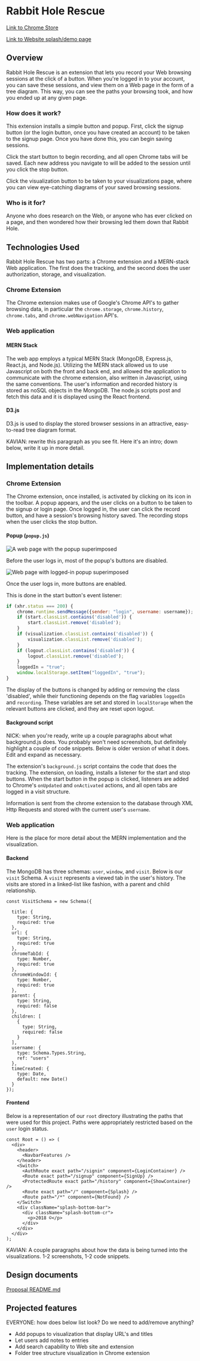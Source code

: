 # Rabbit Hole Rescue 

[Link to Chrome Store](https://chrome.google.com/webstore/detail/rabbit-hole-rescue/lhcoogckbmpeijhnnniaohgcplmgfmie)

[Link to Website splash/demo page](rabbit-hole-rescue.herokuapp.com/)

## Overview 

Rabbit Hole Rescue is an extension that lets you record your Web browsing sessions at the click of a button. When you're logged in to your account, you can save these sessions, and view them on a Web page in the form of a tree diagram. This way, you can see the paths your browsing took, and how you ended up at any given page.

### How does it work?
 
This extension installs a simple button and popup. First, click the signup button (or the login button, once you have created an account) to be taken to the signup page. Once you have done this, you can begin saving sessions.

Click the start button to begin recording, and all open Chrome tabs will be saved. Each new address you navigate to will be added to the session until you click the stop button.

Click the visualization button to be taken to your visualizations page, where you can view eye-catching diagrams of your saved browsing sessions. 

### Who is it for?

Anyone who does research on the Web, or anyone who has ever clicked on a page, and then wondered how their browsing led them down that Rabbit Hole. 

## Technologies Used 

Rabbit Hole Rescue has two parts: a Chrome extension and a MERN-stack Web application. The first does the tracking, and the second does the user authorization, storage, and visualization.

### Chrome Extension 

The Chrome extension makes use of Google's Chrome API's to gather browsing data, in particular the `chrome.storage`, `chrome.history`, `chrome.tabs`, and `chrome.webNavigation` API's. 

### Web application 


#### MERN Stack 

The web app employs a typical MERN Stack (MongoDB, Express.js, React.js, and Node.js). Utilizing the MERN stack allowed us to use Javascript on both the front and back end, and allowed the application to communicate with the chrome extension, also written in Javascript, using the same conventions. The user's information and recorded history is stored as noSQL objects in the MongoDB. The node.js scripts post and fetch this data and it is displayed using the React frontend. 

#### D3.js 

D3.js is used to display the stored browser sessions in an attractive, easy-to-read tree diagram format.

KAVIAN: rewrite this paragraph as you see fit. Here it's an intro; down below, write it up in more detail.

## Implementation details 

### Chrome Extension

The Chrome extension, once installed, is activated by clicking on its icon in the toolbar. A popup appears, and the user clicks on a button to be taken to the signup or login page. Once logged in, the user can click the record button, and have a session's browsing history saved. The recording stops when the user clicks the stop button.

#### Popup (`popup.js`)

![A web page with the popup superimposed](https://github.com/Kyle01/rabbit_hole_rescue/blob/master/screenshots/popup_screenshot.png)

Before the user logs in, most of the popup's buttons are disabled. 

![Web page with logged-in popup superimposed](https://github.com/Kyle01/rabbit_hole_rescue/blob/master/screenshots/popup_screenshot_logged_in.png)

Once the user logs in, more buttons are enabled.

This is done in the start button's event listener: 

```javascript
if (xhr.status === 200) {
    chrome.runtime.sendMessage({sender: "login", username: username});
    if (start.classList.contains('disabled')) {
        start.classList.remove('disabled');
    }
    if (visualization.classList.contains('disabled')) {
        visualization.classList.remove('disabled');
    }
    if (logout.classList.contains('disabled')) {
        logout.classList.remove('disabled');
    }
    loggedIn = "true";
    window.localStorage.setItem("loggedIn", "true");
} 
```

The display of the buttons is changed by adding or removing the class 'disabled', while their functioning depends on the flag variables `loggedIn` and `recording`. These variables are set and stored in `localStorage` when the relevant buttons are clicked, and 
they are reset upon logout. 

#### Background script 

NICK: when you're ready, write up a couple paragraphs about what background.js does. You probably won't need screenshots, but definitely highlight a couple of code snippets. Below is older version of what it does. Edit and expand as necessary.


The extension's `background.js` script contains the code that does the tracking. The extension, on loading, installs a listener for the start and stop buttons. When the start button in the popup is clicked, listeners are added to Chrome's `onUpdated` and `onActivated` actions, and all open tabs are logged in a visit structure.

Information is sent from the chrome extension to the database through XML Http Requests and stored with the current user's `username`.



### Web application

Here is the place for more detail about the MERN implementation and the visualization.

#### Backend ####
The MongoDB has three schemas: `user`, `window`, and `visit`. Below  is our `visit` Schema. A `visit` represents a viewed tab in the user's history. The visits are stored in a linked-list like fashion, with a parent and child relationship. 

~~~~~
const VisitSchema = new Schema({

  title: {
    type: String,
    required: true
  },
  url: {
    type: String,
    required: true
  },
  chromeTabId: {
    type: Number,
    required: true
  },
  chromeWindowId: {
    type: Number,
    required: true
  },
  parent: {
    type: String,
    required: false
  },
  children: [
    {
      type: String,
      required: false
    }
  ],
  username: {
    type: Schema.Types.String,
    ref: "users"
  },
  timeCreated: {
    type: Date,
    default: new Date()
  }
});
~~~~~

#### Frontend ####
Below is a representation of our `root` directory illustrating the paths that were used for this project. Paths were appropriately restricted based on the `user` login status.

~~~~
const Root = () => (
  <div>
    <header>
      <NavbarFeatures />
    </header>
    <Switch>
      <AuthRoute exact path="/signin" component={LoginContainer} />
      <Route exact path="/signup" component={SignUp} />
      <ProtectedRoute exact path="/history" component={ShowContainer} />
      <Route exact path="/" component={Splash} />
      <Route path="/*" component={NotFound} />
    </Switch>
    <div className="splash-bottom-bar">
      <div className="splash-bottom-cr">
        <p>2018 ©</p>
      </div>
    </div>
  </div>
);
~~~~

KAVIAN: A couple paragraphs about how the data is being turned into the visualizations. 1-2 screenshots, 1-2 code snippets.


## Design documents

  [Proposal README.md](https://github.com/Kyle01/rabbit_hole_rescue/tree/master/misc_docs/README.md)

## Projected features 

 EVERYONE: how does below list look? Do we need to add/remove anything? 
 
  - Add popups to visualization that display URL's and titles
  - Let users add notes to entries
  - Add search capability to Web site and extension
  - Folder tree structure visualization in Chrome extension

